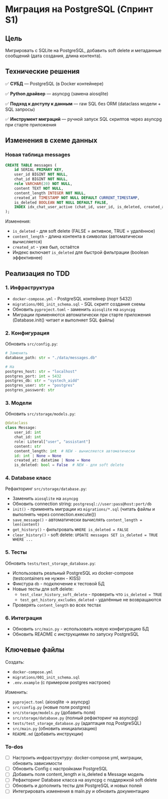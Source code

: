 <!-- 23f14004-a754-401f-8446-2f8887f63eae 07e49dc8-03cd-4865-8c00-97bd88aee142 -->
# Миграция на PostgreSQL (Спринт S1)

## Цель

Мигрировать с SQLite на PostgreSQL, добавить soft delete и метаданные сообщений (дата создания, длина контента).

## Технические решения

✅ **СУБД** — PostgreSQL (в Docker контейнере)

✅ **Python драйвер** — asyncpg (замена aiosqlite)

✅ **Подход к доступу к данным** — raw SQL без ORM (dataclass модели + SQL запросы)

✅ **Инструмент миграций** — ручной запуск SQL скриптов через asyncpg при старте приложения

## Изменения в схеме данных

### Новая таблица messages

```sql
CREATE TABLE messages (
    id SERIAL PRIMARY KEY,
    user_id BIGINT NOT NULL,
    chat_id BIGINT NOT NULL,
    role VARCHAR(20) NOT NULL,
    content TEXT NOT NULL,
    content_length INTEGER NOT NULL,
    created_at TIMESTAMP NOT NULL DEFAULT CURRENT_TIMESTAMP,
    is_deleted BOOLEAN NOT NULL DEFAULT FALSE,
    INDEX idx_chat_user_active (chat_id, user_id, is_deleted, created_at DESC)
);
```

Изменения:

- `is_deleted` - для soft delete (FALSE = активное, TRUE = удалённое)
- `content_length` - длина контента в символах (автоматически вычисляется)
- `created_at` - уже был, остаётся
- Индекс включает `is_deleted` для быстрой фильтрации (boolean эффективнее)

## Реализация по TDD

### 1. Инфраструктура

- `docker-compose.yml` - PostgreSQL контейнер (порт 5432)
- `migrations/001_init_schema.sql` - SQL скрипт создания схемы
- Обновить `pyproject.toml` - заменить `aiosqlite` на `asyncpg`
- Миграции применяются автоматически при старте приложения (Database.init() читает и выполняет SQL файлы)

### 2. Конфигурация

Обновить `src/config.py`:

```python
# Заменить
database_path: str = "./data/messages.db"

# На
postgres_host: str = "localhost"
postgres_port: int = 5432
postgres_db: str = "systech_aidd"
postgres_user: str = "postgres"
postgres_password: str
```

### 3. Модели

Обновить `src/storage/models.py`:

```python
@dataclass
class Message:
    user_id: int
    chat_id: int
    role: Literal["user", "assistant"]
    content: str
    content_length: int  # NEW - вычисляется автоматически
    id: int | None = None
    created_at: datetime | None = None
    is_deleted: bool = False  # NEW - для soft delete
```

### 4. Database класс

Рефакторинг `src/storage/database.py`:

- Заменить `aiosqlite` на `asyncpg`
- Обновить connection string: `postgresql://user:pass@host:port/db`
- `init()` - применять миграции из `migrations/*.sql` (читать файлы и выполнять через connection.execute())
- `save_message()` - автоматически вычислять `content_length = len(content)`
- `get_history()` - фильтровать `WHERE is_deleted = FALSE`
- `clear_history()` - soft delete: `UPDATE messages SET is_deleted = TRUE WHERE ...`

### 5. Тесты

Обновить `tests/test_storage_database.py`:

- Использовать реальный PostgreSQL из docker-compose (testcontainers не нужен - KISS)
- Фикстура `db` - подключение к тестовой БД
- Новые тесты для soft delete:
  - `test_clear_history_soft_delete` - проверить что `is_deleted = TRUE`
  - `test_get_history_excludes_deleted` - удалённые не возвращаются
- Проверять `content_length` во всех тестах

### 6. Интеграция

- Обновить `src/main.py` - использовать новую конфигурацию БД
- Обновить README с инструкциями по запуску PostgreSQL

## Ключевые файлы

Создать:

- `docker-compose.yml`
- `migrations/001_init_schema.sql`
- `.env.example` (с примером postgres настроек)

Изменить:

- `pyproject.toml` (aiosqlite → asyncpg)
- `src/config.py` (новые поля postgres)
- `src/storage/models.py` (добавить поля)
- `src/storage/database.py` (полный рефакторинг на asyncpg)
- `tests/test_storage_database.py` (адаптация под PostgreSQL)
- `src/main.py` (обновить инициализацию)
- `README.md` (добавить инструкции)

### To-dos

- [ ] Настроить инфраструктуру: docker-compose.yml, миграции, обновить зависимости
- [ ] Обновить Config с настройками PostgreSQL
- [ ] Добавить поля content_length и is_deleted в Message модель
- [ ] Рефакторинг Database класса на asyncpg с поддержкой soft delete
- [ ] Обновить и дополнить тесты для PostgreSQL и новых полей
- [ ] Интегрировать изменения в main.py и обновить документацию